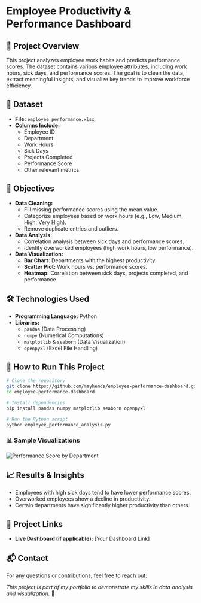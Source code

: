 # Employee Productivity & Performance Dashboard

## 📌 Project Overview

This project analyzes employee work habits and predicts performance scores. The dataset contains various employee attributes, including work hours, sick days, and performance scores. The goal is to clean the data, extract meaningful insights, and visualize key trends to improve workforce efficiency.

## 📂 Dataset

- **File:** `employee_performance.xlsx`
- **Columns Include:**
  - Employee ID
  - Department
  - Work Hours
  - Sick Days
  - Projects Completed
  - Performance Score
  - Other relevant metrics

## 🎯 Objectives

- **Data Cleaning:**
  - Fill missing performance scores using the mean value.
  - Categorize employees based on work hours (e.g., Low, Medium, High, Very High).
  - Remove duplicate entries and outliers.
- **Data Analysis:**
  - Correlation analysis between sick days and performance scores.
  - Identify overworked employees (high work hours, low performance).
- **Data Visualization:**
  - **Bar Chart:** Departments with the highest productivity.
  - **Scatter Plot:** Work hours vs. performance scores.
  - **Heatmap:** Correlation between sick days, projects completed, and performance.

## 🛠️ Technologies Used

- **Programming Language:** Python
- **Libraries:**
  - `pandas` (Data Processing)
  - `numpy` (Numerical Computations)
  - `matplotlib` & `seaborn` (Data Visualization)
  - `openpyxl` (Excel File Handling)

## 🚀 How to Run This Project

```sh
# Clone the repository
git clone https://github.com/mayhemds/employee-performance-dashboard.git
cd employee-performance-dashboard

# Install dependencies
pip install pandas numpy matplotlib seaborn openpyxl

# Run the Python script
python employee_performance_analysis.py
```

### 📊 Sample Visualizations

![Performance Score by Department](images/performance_score_by_department.png)

## 📈 Results & Insights

- Employees with high sick days tend to have lower performance scores.
- Overworked employees show a decline in productivity.
- Certain departments have significantly higher productivity than others.

## 🔗 Project Links

- **Live Dashboard (if applicable):** [Your Dashboard Link]

## 📬 Contact

For any questions or contributions, feel free to reach out:

_This project is part of my portfolio to demonstrate my skills in data analysis and visualization._ 🚀
